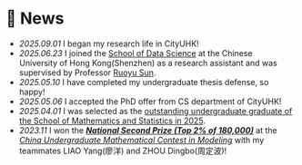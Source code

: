 <style>
.note {
  margin-left: 1.2em;     /* 缩进 */
  font-size: 0.9em;        /* 小一号字体 */
  font-style: italic;      /* 斜体 */
  color: #555;             /* 中性灰色 */
  margin-top: 0.2em;       /* 与上方文字的间距 */
}
</style>
<!-- ========================================================================================================================================== -->
<span class="anchor" id="news"></span>
<!-- <span class="note">....</span> -->
<!-- ========================================================================================================================================== -->
# 🎯 News
- *2025.09.01* I began my research life in CityUHK!
- *2025.06.23* I joined the [School of Data Science](https://sds.cuhk.edu.cn/en) at the Chinese University of Hong Kong(Shenzhen) as a research assistant and was supervised by Professor [Ruoyu Sun](https://ruoyus.github.io/).
- *2025.05.10* I have completed my undergraduate thesis defense, so happy!
- *2025.05.06* I accepted the PhD offer from CS department of CityUHK!
- *2025.04.01* I was selected as the [outstanding undergraduate graduate of the School of Mathematics and Statistics in 2025](https://maths.whu.edu.cn/info/1197/134921.htm).
- *2023.11* I won the ***[National Second Prize (Top 2% of 180,000)](https://www.mcm.edu.cn/upload_cn/node/701/6XE4ZF5Oc3573e0779f6cd8e31d79a6e9f6fd13d.pdf)*** at the *[China Undergraduate Mathematical Contest in Modeling](https://en.mcm.edu.cn/)* with my teammates LIAO Yang(廖洋) and ZHOU Dingbo(周定波)!
